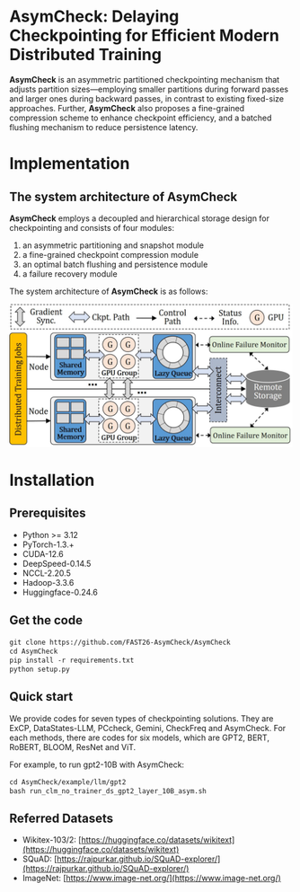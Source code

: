 # AsymCheck: Delaying Checkpointing for Efficient Modern Distributed Training

**AsymCheck** is an asymmetric partitioned checkpointing mechanism that adjusts partition sizes—employing smaller partitions during forward passes and larger ones during backward passes, in contrast to existing fixed-size approaches.
Further, **AsymCheck** also proposes a fine-grained compression scheme to enhance checkpoint efficiency, and a batched flushing mechanism to reduce persistence latency.

# Implementation

## The system architecture of AsymCheck
**AsymCheck** employs a decoupled and hierarchical storage design for checkpointing and consists of four modules:

1. an asymmetric partitioning and snapshot module
2. a fine-grained checkpoint compression module
3. an optimal batch flushing and persistence module
4. a failure recovery module


The system architecture of **AsymCheck** is as follows: 

<center class ='img'>
<img src="checkpoint_workflow_.jpg" width="600px" />
</center>


# Installation

## **Prerequisites**
- Python >= 3.12
- PyTorch-1.3.+
- CUDA-12.6
- DeepSpeed-0.14.5 
- NCCL-2.20.5 
- Hadoop-3.3.6
- Huggingface-0.24.6


## **Get the code**
```shell
git clone https://github.com/FAST26-AsymCheck/AsymCheck
cd AsymCheck
pip install -r requirements.txt
python setup.py
```

## **Quick start**

We provide codes for seven types of checkpointing solutions. They are ExCP, DataStates-LLM, PCcheck, Gemini, CheckFreq and AsymCheck. For each methods, there are codes for six models, which are GPT2, BERT, RoBERT, BLOOM, ResNet and ViT.

For example, to run gpt2-10B with AsymCheck:


```shell
cd AsymCheck/example/llm/gpt2
bash run_clm_no_trainer_ds_gpt2_layer_10B_asym.sh
```


## **Referred Datasets**


- Wikitex-103/2: [https://huggingface.co/datasets/wikitext](https://huggingface.co/datasets/wikitext)
- SQuAD: [https://rajpurkar.github.io/SQuAD-explorer/](https://rajpurkar.github.io/SQuAD-explorer/)
- ImageNet: [https://www.image-net.org/](https://www.image-net.org/)



